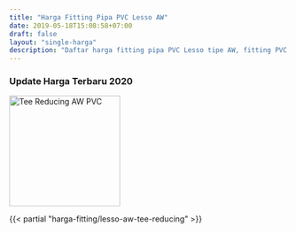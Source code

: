 ```yaml
---
title: "Harga Fitting Pipa PVC Lesso AW"
date: 2019-05-18T15:08:58+07:00
draft: false
layout: "single-harga"
description: "Daftar harga fitting pipa PVC Lesso tipe AW, fitting PVC murah berkualitas."
---
```


### Update Harga Terbaru 2020

<img src="../img/fitting-pvc/reducing-tee-aw-lesso.png" alt="Tee Reducing AW PVC" width="200">

{{< partial "harga-fitting/lesso-aw-tee-reducing" >}}